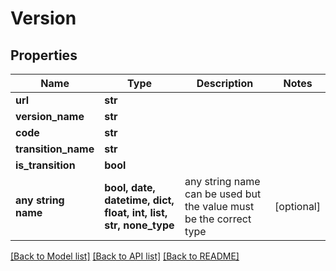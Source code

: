 # Version


## Properties
Name | Type | Description | Notes
------------ | ------------- | ------------- | -------------
**url** | **str** |  | 
**version_name** | **str** |  | 
**code** | **str** |  | 
**transition_name** | **str** |  | 
**is_transition** | **bool** |  | 
**any string name** | **bool, date, datetime, dict, float, int, list, str, none_type** | any string name can be used but the value must be the correct type | [optional]

[[Back to Model list]](../README.md#documentation-for-models) [[Back to API list]](../README.md#documentation-for-api-endpoints) [[Back to README]](../README.md)


